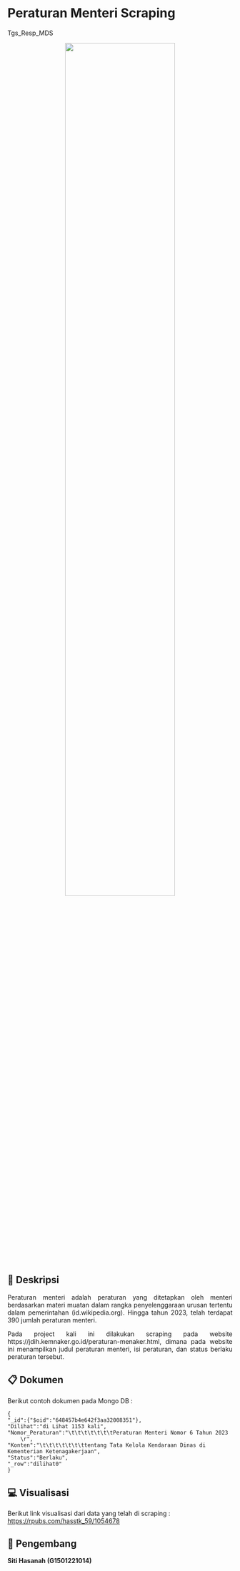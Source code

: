 # **Peraturan Menteri Scraping**
Tgs_Resp_MDS

<p align="center" width="100%">
    <img width="70%" src="https://github.com/HasanahStk59/peraturan_mentri/assets/111562191/ecba1c3d-73a1-473f-a1e9-ced0707711e6".png>
</p>


## :blue_book: **Deskripsi**
<p align="justify">
Peraturan menteri adalah peraturan yang ditetapkan oleh menteri berdasarkan materi muatan dalam rangka penyelenggaraan urusan tertentu dalam pemerintahan (id.wikipedia.org). Hingga tahun 2023, telah terdapat 390 jumlah peraturan menteri.
</p>

<p align="justify">
Pada project kali ini dilakukan scraping pada website https://jdih.kemnaker.go.id/peraturan-menaker.html, dimana pada website ini menampilkan judul peraturan menteri, isi peraturan, dan status berlaku peraturan tersebut.
</p>

## :clipboard: **Dokumen**

Berikut contoh dokumen pada Mongo DB :

```
{
"_id":{"$oid":"648457b4e642f3aa32008351"},
"Dilihat":"di Lihat 1153 kali",
"Nomor_Peraturan":"\t\t\t\t\t\t\tPeraturan Menteri Nomor 6 Tahun 2023     \r",
"Konten":"\t\t\t\t\t\t\ttentang Tata Kelola Kendaraan Dinas di Kementerian Ketenagakerjaan",
"Status":"Berlaku",
"_row":"dilihat0"
}
```

## :computer: **Visualisasi**

Berikut link visualisasi dari data yang telah di scraping : https://rpubs.com/hasstk_59/1054678

## :walking: **Pengembang**
**Siti Hasanah (G1501221014)**
